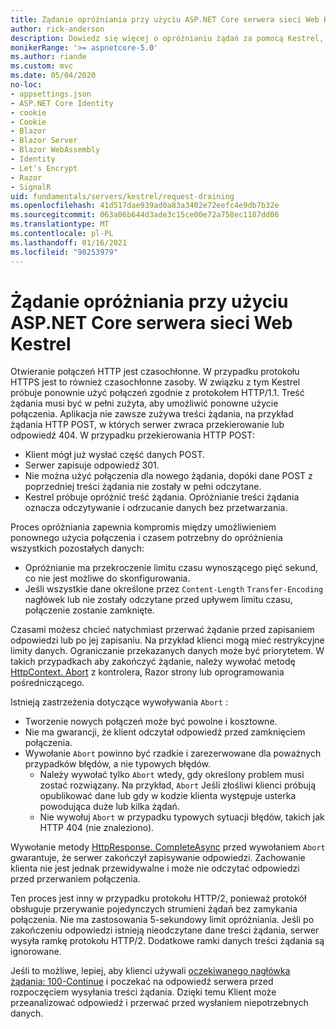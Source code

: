 ```yaml
---
title: Żądanie opróżniania przy użyciu ASP.NET Core serwera sieci Web Kestrel
author: rick-anderson
description: Dowiedz się więcej o opróżnianiu żądań za pomocą Kestrel, wieloplatformowego serwera sieci Web dla ASP.NET Core.
monikerRange: '>= aspnetcore-5.0'
ms.author: riande
ms.custom: mvc
ms.date: 05/04/2020
no-loc:
- appsettings.json
- ASP.NET Core Identity
- cookie
- Cookie
- Blazor
- Blazor Server
- Blazor WebAssembly
- Identity
- Let's Encrypt
- Razor
- SignalR
uid: fundamentals/servers/kestrel/request-draining
ms.openlocfilehash: 41d517dae939ad0a83a3402e72eefc4e9db7b32e
ms.sourcegitcommit: 063a06b644d3ade3c15ce00e72a758ec1187dd06
ms.translationtype: MT
ms.contentlocale: pl-PL
ms.lasthandoff: 01/16/2021
ms.locfileid: "98253979"
---
```

# <a name="request-draining-with-aspnet-core-kestrel-web-server"></a>Żądanie opróżniania przy użyciu ASP.NET Core serwera sieci Web Kestrel

Otwieranie połączeń HTTP jest czasochłonne. W przypadku protokołu HTTPS jest to również czasochłonne zasoby. W związku z tym Kestrel próbuje ponownie użyć połączeń zgodnie z protokołem HTTP/1.1. Treść żądania musi być w pełni zużyta, aby umożliwić ponowne użycie połączenia. Aplikacja nie zawsze zużywa treści żądania, na przykład żądania HTTP POST, w których serwer zwraca przekierowanie lub odpowiedź 404. W przypadku przekierowania HTTP POST:

* Klient mógł już wysłać część danych POST.
* Serwer zapisuje odpowiedź 301.
* Nie można użyć połączenia dla nowego żądania, dopóki dane POST z poprzedniej treści żądania nie zostały w pełni odczytane.
* Kestrel próbuje opróżnić treść żądania. Opróżnianie treści żądania oznacza odczytywanie i odrzucanie danych bez przetwarzania.

Proces opróżniania zapewnia kompromis między umożliwieniem ponownego użycia połączenia i czasem potrzebny do opróżnienia wszystkich pozostałych danych:

* Opróżnianie ma przekroczenie limitu czasu wynoszącego pięć sekund, co nie jest możliwe do skonfigurowania.
* Jeśli wszystkie dane określone przez `Content-Length` `Transfer-Encoding` nagłówek lub nie zostały odczytane przed upływem limitu czasu, połączenie zostanie zamknięte.

Czasami możesz chcieć natychmiast przerwać żądanie przed zapisaniem odpowiedzi lub po jej zapisaniu. Na przykład klienci mogą mieć restrykcyjne limity danych. Ograniczanie przekazanych danych może być priorytetem. W takich przypadkach aby zakończyć żądanie, należy wywołać metodę [HttpContext. Abort](xref:Microsoft.AspNetCore.Http.HttpContext.Abort%2A) z kontrolera, Razor strony lub oprogramowania pośredniczącego.

Istnieją zastrzeżenia dotyczące wywoływania `Abort` :

* Tworzenie nowych połączeń może być powolne i kosztowne.
* Nie ma gwarancji, że klient odczytał odpowiedź przed zamknięciem połączenia.
* Wywołanie `Abort` powinno być rzadkie i zarezerwowane dla poważnych przypadków błędów, a nie typowych błędów.
  * Należy wywołać tylko `Abort` wtedy, gdy określony problem musi zostać rozwiązany. Na przykład, `Abort` Jeśli złośliwi klienci próbują opublikować dane lub gdy w kodzie klienta występuje usterka powodująca duże lub kilka żądań.
  * Nie wywołuj `Abort` w przypadku typowych sytuacji błędów, takich jak HTTP 404 (nie znaleziono).

Wywołanie metody [HttpResponse. CompleteAsync](xref:Microsoft.AspNetCore.Http.HttpResponse.CompleteAsync%2A) przed wywołaniem `Abort` gwarantuje, że serwer zakończył zapisywanie odpowiedzi. Zachowanie klienta nie jest jednak przewidywalne i może nie odczytać odpowiedzi przed przerwaniem połączenia.

Ten proces jest inny w przypadku protokołu HTTP/2, ponieważ protokół obsługuje przerywanie pojedynczych strumieni żądań bez zamykania połączenia. Nie ma zastosowania 5-sekundowy limit opróżniania. Jeśli po zakończeniu odpowiedzi istnieją nieodczytane dane treści żądania, serwer wysyła ramkę protokołu HTTP/2. Dodatkowe ramki danych treści żądania są ignorowane.

Jeśli to możliwe, lepiej, aby klienci używali [oczekiwanego nagłówka żądania: 100-Continue](https://developer.mozilla.org/docs/Web/HTTP/Status/100) i poczekać na odpowiedź serwera przed rozpoczęciem wysyłania treści żądania. Dzięki temu Klient może przeanalizować odpowiedź i przerwać przed wysłaniem niepotrzebnych danych.
